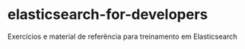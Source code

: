 # elasticsearch-for-developers
Exercícios e material de referência para treinamento em Elasticsearch
